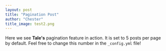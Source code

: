 ```yaml
---
layout: post
title: "Pagination Post"
author: "Chester"
title_image: test2.png
---
```


Here we see **Tale's** pagination feature in action. It is set to 5 posts per page by default. Feel free to change this number in the `_config.yml` file!
